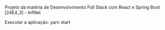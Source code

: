 Projeto da matéria de Desenvolvimento Full Stack com React e Spring Boot [24E4_3] - InfNet

Executar a aplicação:
yarn start




